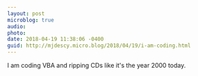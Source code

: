 ```yaml
---
layout: post
microblog: true
audio: 
photo: 
date: 2018-04-19 11:38:06 -0400
guid: http://mjdescy.micro.blog/2018/04/19/i-am-coding.html
---
```

I am coding VBA and ripping CDs like it's the year 2000 today.
